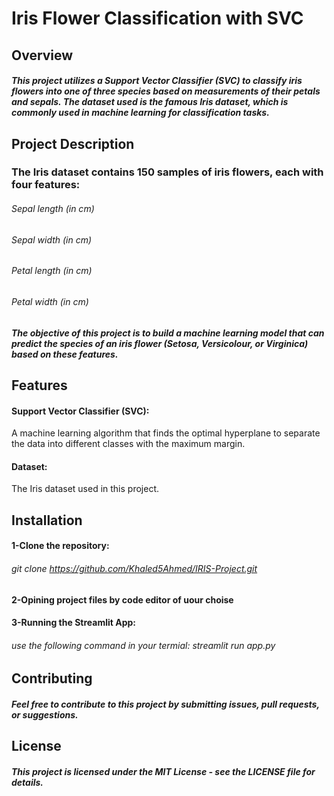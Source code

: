# Iris Flower Classification with SVC


## Overview

##### This project utilizes a Support Vector Classifier (SVC) to classify iris flowers into one of three species based on measurements of their petals and sepals. The dataset used is the famous Iris dataset, which is commonly used in machine learning for classification tasks.

## Project Description

### The Iris dataset contains 150 samples of iris flowers, each with four features:
###### Sepal length (in cm)
###### Sepal width (in cm)
###### Petal length (in cm)
###### Petal width (in cm)

##### The objective of this project is to build a machine learning model that can predict the species of an iris flower (Setosa, Versicolour, or Virginica) based on these features.


## Features

#### Support Vector Classifier (SVC):
A machine learning algorithm that finds the optimal hyperplane to separate the data into different classes with the maximum margin.
#### Dataset: 
The Iris dataset used in this project.


## Installation

#### 1-Clone the repository:
###### git clone https://github.com/Khaled5Ahmed/IRIS-Project.git

#### 2-Opining project files by code editor of uour choise 

#### 3-Running the Streamlit App:
###### use the following command in your termial: streamlit run app.py



## Contributing
##### Feel free to contribute to this project by submitting issues, pull requests, or suggestions.


## License
##### This project is licensed under the MIT License - see the LICENSE file for details.

